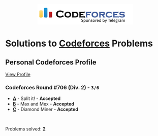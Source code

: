 <p align ="center">
    <a href="https://www.hackerrank.com/nathanabela7">
        <img alt="Codeforces Logo | Sachin Chaudhary Profile" src="CPP/codeforces-logo.png">
    </a>
</p>

# Solutions to [Codeforces](https://codeforces.com) Problems

## Personal Codeforces Profile

[View Profile](https://codeforces.com/profile/Sachinc)

### Codeforces Round #706 (Div. 2) - `3/6`
- **[A](CPP/A_Split_it_.cpp)** - Split it! - **Accepted**
- **[B](CPP/B_Max_and_Mex)** - Max and Mex - **Accepted**
- **[C](CPP/C_Diamond_Miner.cpp)** - Diamond Miner - **Accepted**

<br/>

Problems solved: **2**
